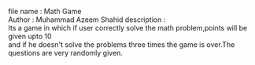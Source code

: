 file name : Math Game
<br>
Author : Muhammad Azeem Shahid 
description :
<br>
Its a game in which if  user correctly solve the math problem,points will be given upto 10 <br>
and if he doesn't solve the problems three times the game is over.The questions are very randomly given.
